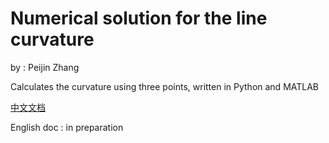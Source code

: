 # Numerical solution for the line curvature

by : Peijin Zhang

Calculates the curvature using three points, written in Python and MATLAB


[中文文档](https://zhuanlan.zhihu.com/p/72083902)

English doc : in preparation
